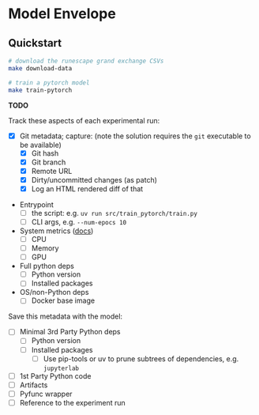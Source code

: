 # Model Envelope

## Quickstart


```bash
# download the runescape grand exchange CSVs
make download-data

# train a pytorch model
make train-pytorch
```

**TODO**

Track these aspects of each experimental run:

- [x] Git metadata; capture: (note the solution requires the `git` executable to be available)
    - [x] Git hash
    - [x] Git branch
    - [x] Remote URL
    - [x] Dirty/uncommitted changes (as patch)
    - [x] Log an HTML rendered diff of that 
- Entrypoint
  - [ ] the script: e.g. `uv run src/train_pytorch/train.py`
  - [ ] CLI args, e.g. `--num-epocs 10`
- System metrics ([docs](https://mlflow.org/docs/latest/system-metrics/index.html))
  - [ ] CPU
  - [ ] Memory
  - [ ] GPU
- Full python deps
  - [ ] Python version
  - [ ] Installed packages
- OS/non-Python deps
  - [ ] Docker base image

Save this metadata with the model:

- [ ] Minimal 3rd Party Python deps
  - [ ] Python version
  - [ ] Installed packages
    - [ ] Use pip-tools or uv to prune subtrees of dependencies, e.g. `jupyterlab`
- [ ] 1st Party Python code
- [ ] Artifacts
- [ ] Pyfunc wrapper
- [ ] Reference to the experiment run